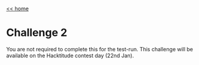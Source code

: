 [<< home](./README.md)

# Challenge 2

You are not required to complete this for the test-run. This challenge will be available on the Hacktitude contest day (22nd Jan).
